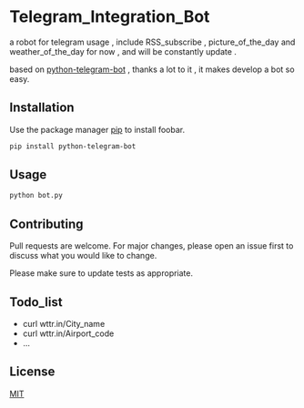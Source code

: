 # Telegram_Integration_Bot
a robot for telegram usage , include RSS_subscribe , picture_of_the_day and weather_of_the_day for now , and will be constantly update .

based on [python-telegram-bot](https://https://python-telegram-bot.org/) , thanks a lot to it , it  makes develop a bot so easy.

## Installation

Use the package manager [pip](https://pip.pypa.io/en/stable/) to install foobar.

```bash
pip install python-telegram-bot
```

## Usage

```python
python bot.py
```

## Contributing
Pull requests are welcome. For major changes, please open an issue first to discuss what you would like to change.

Please make sure to update tests as appropriate.

## Todo_list
* curl wttr.in/City_name
* curl wttr.in/Airport_code
* ...

## License
[MIT](https://choosealicense.com/licenses/mit/)
